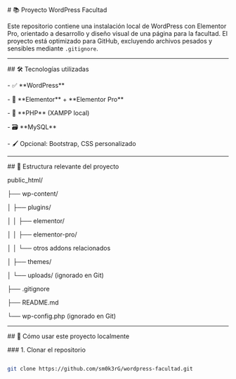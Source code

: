 \# 📚 Proyecto WordPress Facultad



Este repositorio contiene una instalación local de WordPress con Elementor Pro, orientado a desarrollo y diseño visual de una página para la facultad. El proyecto está optimizado para GitHub, excluyendo archivos pesados y sensibles mediante `.gitignore`.



---



\## 🛠️ Tecnologías utilizadas



\- ✅ \*\*WordPress\*\*

\- 🎨 \*\*Elementor\*\* + \*\*Elementor Pro\*\*

\- 🐘 \*\*PHP\*\* (XAMPP local)

\- 🗃️ \*\*MySQL\*\*

\- 🖌️ Opcional: Bootstrap, CSS personalizado



---



\## 📁 Estructura relevante del proyecto



public\_html/

├── wp-content/

│ ├── plugins/

│ │ ├── elementor/

│ │ ├── elementor-pro/

│ │ └── otros addons relacionados

│ ├── themes/

│ └── uploads/ (ignorado en Git)

├── .gitignore

├── README.md

└── wp-config.php (ignorado en Git)





---



\## 🚀 Cómo usar este proyecto localmente



\### 1. Clonar el repositorio



```bash

git clone https://github.com/sm0k3rG/wordpress-facultad.git



